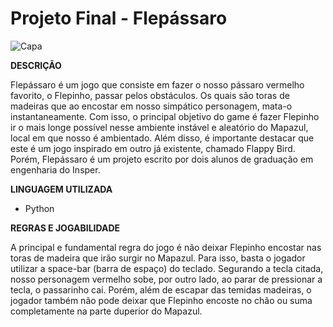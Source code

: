 # Projeto Final - Flepássaro

![Capa](Capa_flepassaro.jpg)

**DESCRIÇÃO**

  Flepássaro é um jogo que consiste em fazer o nosso pássaro vermelho favorito, o Flepinho, passar pelos obstáculos. Os quais são toras de madeiras que ao encostar em nosso simpático personagem, mata-o instantaneamente. Com isso, o principal objetivo do game é fazer Flepinho ir o mais longe possível nesse ambiente instável e aleatório do Mapazul, local em que nosso é ambientado.
  Além disso, é importante destacar que este é um jogo inspirado em outro já existente, chamado Flappy Bird. Porém, Flepássaro é um projeto escrito por dois alunos de graduação em engenharia do Insper.
  
**LINGUAGEM UTILIZADA**
- Python

**REGRAS E JOGABILIDADE**

  A principal e fundamental regra do jogo é não deixar Flepinho encostar nas toras de madeira que irão surgir no Mapazul. Para isso, basta o jogador utilizar a space-bar (barra de espaço) do teclado. Segurando a tecla citada, nosso personagem vermelho sobe, por outro lado, ao parar de pressionar a tecla, o passarinho cai. Porém, além de escapar das temidas madeiras, o jogador também não pode deixar que Flepinho encoste no chão ou suma completamente na parte duperior do Mapazul.
